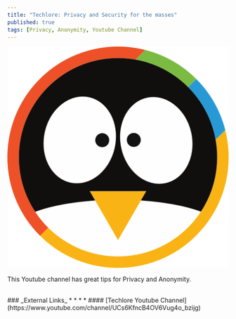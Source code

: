 ```yaml
---
title: "Techlore: Privacy and Security for the masses"
published: true
tags: [Privacy, Anonymity, Youtube Channel]
---
```


![](/links/assets/techlore.svg)

This Youtube channel has great tips for Privacy and Anonymity.

<br>
### _External Links_
* * *
* #### [Techlore Youtube Channel](https://www.youtube.com/channel/UCs6KfncB4OV6Vug4o_bzijg)
